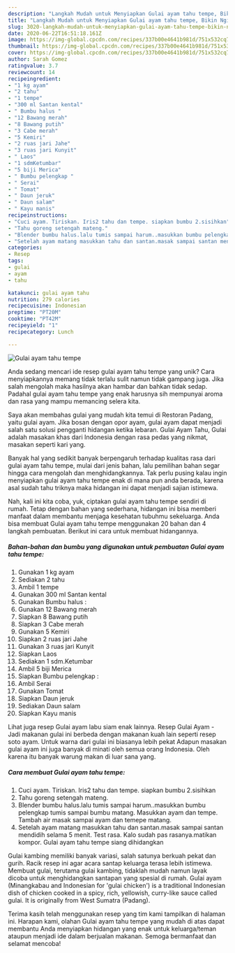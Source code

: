 ```yaml
---
description: "Langkah Mudah untuk Menyiapkan Gulai ayam tahu tempe, Bikin Ngiler"
title: "Langkah Mudah untuk Menyiapkan Gulai ayam tahu tempe, Bikin Ngiler"
slug: 3020-langkah-mudah-untuk-menyiapkan-gulai-ayam-tahu-tempe-bikin-ngiler
date: 2020-06-22T16:51:18.161Z
image: https://img-global.cpcdn.com/recipes/337b00e4641b981d/751x532cq70/gulai-ayam-tahu-tempe-foto-resep-utama.jpg
thumbnail: https://img-global.cpcdn.com/recipes/337b00e4641b981d/751x532cq70/gulai-ayam-tahu-tempe-foto-resep-utama.jpg
cover: https://img-global.cpcdn.com/recipes/337b00e4641b981d/751x532cq70/gulai-ayam-tahu-tempe-foto-resep-utama.jpg
author: Sarah Gomez
ratingvalue: 3.7
reviewcount: 14
recipeingredient:
- "1 kg ayam"
- "2 tahu"
- "1 tempe"
- "300 ml Santan kental"
- " Bumbu halus "
- "12 Bawang merah"
- "8 Bawang putih"
- "3 Cabe merah"
- "5 Kemiri"
- "2 ruas jari Jahe"
- "3 ruas jari Kunyit"
- " Laos"
- "1 sdmKetumbar"
- "5 biji Merica"
- " Bumbu pelengkap "
- " Serai"
- " Tomat"
- " Daun jeruk"
- " Daun salam"
- " Kayu manis"
recipeinstructions:
- "Cuci ayam. Tiriskan. Iris2 tahu dan tempe. siapkan bumbu 2.sisihkan"
- "Tahu goreng setengah mateng."
- "Blender bumbu halus.lalu tumis sampai harum..masukkan bumbu pelengkap tumis sampai bumbu matang. Masukkan ayam dan tempe. Tambah air masak sampai ayam dan temepe matang."
- "Setelah ayam matang masukkan tahu dan santan.masak sampai santan mendidih selama 5 menit. Test rasa. Kalo sudah pas rasanya.matikan kompor. Gulai ayam tahu tempe siang dihidangkan"
categories:
- Resep
tags:
- gulai
- ayam
- tahu

katakunci: gulai ayam tahu 
nutrition: 279 calories
recipecuisine: Indonesian
preptime: "PT20M"
cooktime: "PT42M"
recipeyield: "1"
recipecategory: Lunch

---
```



![Gulai ayam tahu tempe](https://img-global.cpcdn.com/recipes/337b00e4641b981d/751x532cq70/gulai-ayam-tahu-tempe-foto-resep-utama.jpg)

Anda sedang mencari ide resep gulai ayam tahu tempe yang unik? Cara menyiapkannya memang tidak terlalu sulit namun tidak gampang juga. Jika salah mengolah maka hasilnya akan hambar dan bahkan tidak sedap. Padahal gulai ayam tahu tempe yang enak harusnya sih mempunyai aroma dan rasa yang mampu memancing selera kita.

Saya akan membahas gulai yang mudah kita temui di Restoran Padang, yaitu gulai ayam. Jika bosan dengan opor ayam, gulai ayam dapat menjadi salah satu solusi pengganti hidangan ketika lebaran. Gulai Ayam Tahu, Gulai adalah masakan khas dari Indonesia dengan rasa pedas yang nikmat, masakan seperti kari yang.

Banyak hal yang sedikit banyak berpengaruh terhadap kualitas rasa dari gulai ayam tahu tempe, mulai dari jenis bahan, lalu pemilihan bahan segar hingga cara mengolah dan menghidangkannya. Tak perlu pusing kalau ingin menyiapkan gulai ayam tahu tempe enak di mana pun anda berada, karena asal sudah tahu triknya maka hidangan ini dapat menjadi sajian istimewa.


Nah, kali ini kita coba, yuk, ciptakan gulai ayam tahu tempe sendiri di rumah. Tetap dengan bahan yang sederhana, hidangan ini bisa memberi manfaat dalam membantu menjaga kesehatan tubuhmu sekeluarga. Anda bisa membuat Gulai ayam tahu tempe menggunakan 20 bahan dan 4 langkah pembuatan. Berikut ini cara untuk membuat hidangannya.

<!--inarticleads1-->

##### Bahan-bahan dan bumbu yang digunakan untuk pembuatan Gulai ayam tahu tempe:

1. Gunakan 1 kg ayam
1. Sediakan 2 tahu
1. Ambil 1 tempe
1. Gunakan 300 ml Santan kental
1. Gunakan  Bumbu halus :
1. Gunakan 12 Bawang merah
1. Siapkan 8 Bawang putih
1. Siapkan 3 Cabe merah
1. Gunakan 5 Kemiri
1. Siapkan 2 ruas jari Jahe
1. Gunakan 3 ruas jari Kunyit
1. Siapkan  Laos
1. Sediakan 1 sdm.Ketumbar
1. Ambil 5 biji Merica
1. Siapkan  Bumbu pelengkap :
1. Ambil  Serai
1. Gunakan  Tomat
1. Siapkan  Daun jeruk
1. Sediakan  Daun salam
1. Siapkan  Kayu manis


Lihat juga resep Gulai ayam labu siam enak lainnya. Resep Gulai Ayam - Jadi makanan gulai ini berbeda dengan makanan kuah lain seperti resep soto ayam. Untuk warna dari gulai ini biasanya lebih pekat Adapun masakan gulai ayam ini juga banyak di minati oleh semua orang Indonesia. Oleh karena itu banyak warung makan di luar sana yang. 

<!--inarticleads2-->

##### Cara membuat Gulai ayam tahu tempe:

1. Cuci ayam. Tiriskan. Iris2 tahu dan tempe. siapkan bumbu 2.sisihkan
1. Tahu goreng setengah mateng.
1. Blender bumbu halus.lalu tumis sampai harum..masukkan bumbu pelengkap tumis sampai bumbu matang. Masukkan ayam dan tempe. Tambah air masak sampai ayam dan temepe matang.
1. Setelah ayam matang masukkan tahu dan santan.masak sampai santan mendidih selama 5 menit. Test rasa. Kalo sudah pas rasanya.matikan kompor. Gulai ayam tahu tempe siang dihidangkan


Gulai kambing memiliki banyak variasi, salah satunya berkuah pekat dan gurih. Racik resep ini agar acara santap keluarga terasa lebih istimewa. Membuat gulai, terutama gulai kambing, tidaklah mudah namun layak dicoba untuk menghidangkan santapan yang spesial di rumah. Gulai ayam (Minangkabau and Indonesian for &#39;gulai chicken&#39;) is a traditional Indonesian dish of chicken cooked in a spicy, rich, yellowish, curry-like sauce called gulai. It is originally from West Sumatra (Padang). 

Terima kasih telah menggunakan resep yang tim kami tampilkan di halaman ini. Harapan kami, olahan Gulai ayam tahu tempe yang mudah di atas dapat membantu Anda menyiapkan hidangan yang enak untuk keluarga/teman ataupun menjadi ide dalam berjualan makanan. Semoga bermanfaat dan selamat mencoba!

